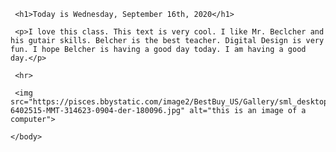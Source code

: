 <!DOCTYPE html>
<html lang="en">
      <head> 
<meta charset="utf-8" />
  <title>My Simple Page</title>
    </head>
 <body>


     <h1>Today is Wednesday, September 16th, 2020</h1>
   <HEAD></HEAD>

     <p>I love this class. This text is very cool. I like Mr. Beclcher and his gutair skills. Belcher is the best teacher. Digital Design is very fun. I hope Belcher is having a good day today. I am having a good day.</p>

     <hr> 

     <img src="https://pisces.bbystatic.com/image2/BestBuy_US/Gallery/sml_desktop-6402515-MMT-314623-0904-der-180096.jpg" alt="this is an image of a computer">

    </body>
</html>
